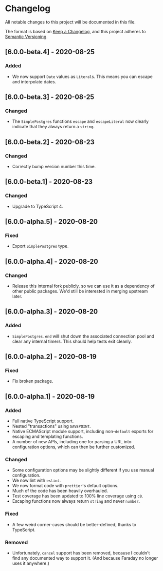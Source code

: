 # Changelog

All notable changes to this project will be documented in this file.

The format is based on [Keep a Changelog](https://keepachangelog.com/en/1.0.0/), and this project adheres to [Semantic Versioning](https://semver.org/spec/v2.0.0.html).

## [6.0.0-beta.4] - 2020-08-25

### Added

- We now support `Date` values as `Literal`s. This means you can escape and interpolate dates.

## [6.0.0-beta.3] - 2020-08-25

### Changed

- The `SimplePostgres` functions `escape` and `escapeLiteral` now clearly indicate that they always return a `string`.

## [6.0.0-beta.2] - 2020-08-23

### Changed

- Correctly bump version number this time.

## [6.0.0-beta.1] - 2020-08-23

### Changed

- Upgrade to TypeScript 4.

## [6.0.0-alpha.5] - 2020-08-20

### Fixed

- Export `SimplePostgres` type.

## [6.0.0-alpha.4] - 2020-08-20

### Changed

- Release this internal fork publicly, so we can use it as a dependency of other public packages. We'd still be interested in merging upstream later.

## [6.0.0-alpha.3] - 2020-08-20

### Added

- `SimplePostgres.end` will shut down the associated connection pool and clear any internal timers. This should help tests exit cleanly.

## [6.0.0-alpha.2] - 2020-08-19

### Fixed

- Fix broken package.

## [6.0.0-alpha.1] - 2020-08-19

### Added

- Full native TypeScript support.
- Nested "transactions" using `SAVEPOINT`.
- Native ECMAScript module support, including non-`default` exports for escaping and templating functions.
- A number of new APIs, including one for parsing a URL into configuration options, which can then be further customized.

### Changed

- Some configuration options may be slightly different if you use manual configuration.
- We now lint with `eslint`.
- We now format code with `prettier`'s default options.
- Much of the code has been heavily overhauled.
- Test coverage has been updated to 100% line coverage using `c8`.
- Escaping functions now always return `string` and never `number`.

### Fixed

- A few weird corner-cases should be better-defined, thanks to TypeScript.

### Removed

- Unfortunately, `cancel` support has been removed, because I couldn't find any documented way to support it. (And because Faraday no longer uses it anywhere.)
